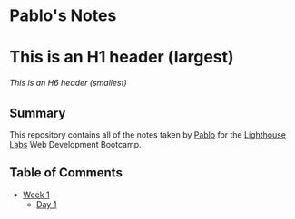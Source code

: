 # Pablo's Notes

# This is an H1 header (largest)

###### This is an H6 header (smallest)

## Summary

This repository contains all of the notes taken by [Pablo](https://github.com/tackpablo) for the [Lighthouse Labs](https://www.lighthouselabs.ca/) Web Development Bootcamp.

## Table of Comments

- [Week 1](/Week_1)
  - [Day 1](/Week_1/Day_1)
